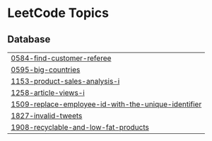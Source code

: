 <!---LeetCode Topics Start-->
# LeetCode Topics
## Database
|  |
| ------- |
| [0584-find-customer-referee](https://github.com/Sweta-Kaundilya/LeetCode-SQL/tree/master/0584-find-customer-referee) |
| [0595-big-countries](https://github.com/Sweta-Kaundilya/LeetCode-SQL/tree/master/0595-big-countries) |
| [1153-product-sales-analysis-i](https://github.com/Sweta-Kaundilya/LeetCode-SQL/tree/master/1153-product-sales-analysis-i) |
| [1258-article-views-i](https://github.com/Sweta-Kaundilya/LeetCode-SQL/tree/master/1258-article-views-i) |
| [1509-replace-employee-id-with-the-unique-identifier](https://github.com/Sweta-Kaundilya/LeetCode-SQL/tree/master/1509-replace-employee-id-with-the-unique-identifier) |
| [1827-invalid-tweets](https://github.com/Sweta-Kaundilya/LeetCode-SQL/tree/master/1827-invalid-tweets) |
| [1908-recyclable-and-low-fat-products](https://github.com/Sweta-Kaundilya/LeetCode-SQL/tree/master/1908-recyclable-and-low-fat-products) |
<!---LeetCode Topics End-->
